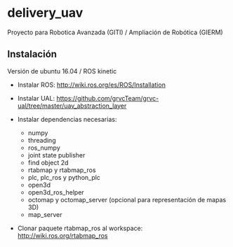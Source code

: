 # delivery_uav
 Proyecto para Robotica Avanzada (GITI) / Ampliación de Robótica (GIERM)
 
## Instalación
Versión de ubuntu 16.04 / ROS kinetic
 * Instalar ROS: http://wiki.ros.org/es/ROS/Installation
 * Instalar UAL: https://github.com/grvcTeam/grvc-ual/tree/master/uav_abstraction_layer
 * Instalar dependencias necesarias:
   - numpy
   - threading
   - ros_numpy
   - joint state publisher
   - find object 2d
   - rtabmap y rtabmap_ros
   - plc, plc_ros y python_plc
   - open3d
   - open3d_ros_helper
   - octomap y octomap_server (opcional para representación de mapas 3D)
   - map_server

 * Clonar paquete rtabmap_ros al workspace: http://wiki.ros.org/rtabmap_ros
 

